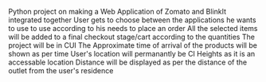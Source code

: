 Python project on making a Web Application of Zomato and BlinkIt integrated together
User gets to choose between the applications he wants to use to use according to his needs to place an order
All the selected items will be added to a final checkout stage/cart according to the quantities
The project will be in CUI
The Approximate time of arrival of the products will be shown as per time
User's location will permanantly be CI Heights as it is an accessable location
Distance will be displayed as per the distance of the outlet from the user's residence

